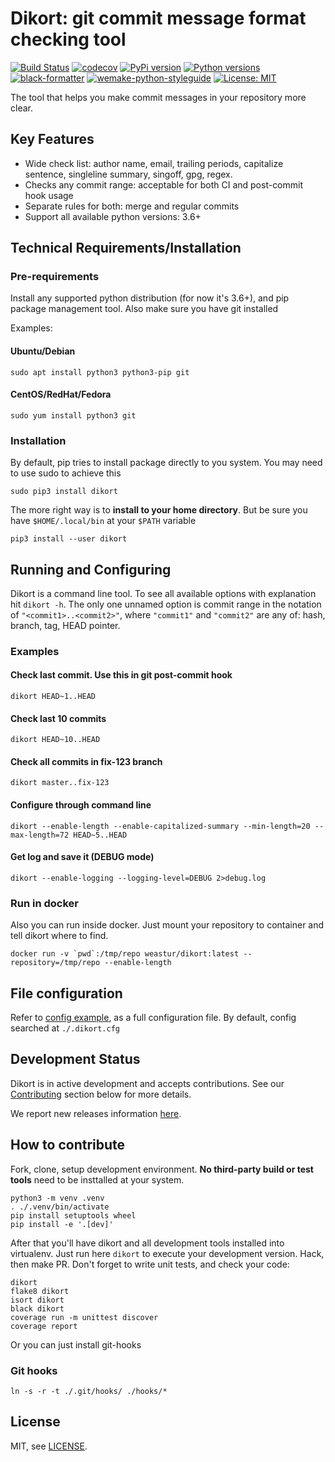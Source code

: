 # Dikort: git commit message format checking tool

[![Build Status](https://travis-ci.com/weastur/dikort.svg?branch=main)](https://travis-ci.com/weastur/dikort)
[![codecov](https://codecov.io/gh/weastur/dikort/branch/main/graph/badge.svg)](https://codecov.io/gh/weastur/dikort)
[![PyPi version](https://img.shields.io/pypi/v/dikort.svg)](https://pypi.org/project/dikort/)
[![Python versions](https://img.shields.io/pypi/pyversions/dikort)](https://pypi.org/project/dikort/)
[![black-formatter](https://img.shields.io/badge/code%20style-black-000000.svg)](https://github.com/psf/black)
[![wemake-python-styleguide](https://img.shields.io/badge/style-wemake-000000.svg)](https://github.com/wemake-services/wemake-python-styleguide)
[![License: MIT](https://img.shields.io/badge/License-MIT-yellow.svg)](https://opensource.org/licenses/MIT)

The tool that helps you make commit messages in your repository more clear.

## Key Features

* Wide check list: author name, email, trailing periods, capitalize sentence, singleline summary, singoff, gpg, regex.
* Checks any commit range: acceptable for both CI and post-commit hook usage
* Separate rules for both: merge and regular commits
* Support all available python versions: 3.6+

## Technical Requirements/Installation

### Pre-requirements
Install any supported python distribution (for now it's 3.6+), and pip package management tool. Also make sure you have git installed

Examples:

#### Ubuntu/Debian
```shell
sudo apt install python3 python3-pip git
```

#### CentOS/RedHat/Fedora
```shell
sudo yum install python3 git
```

### Installation

By default, pip tries to install package directly to you system. You may need to use sudo to achieve this

```shell
sudo pip3 install dikort
```

The more right way is to **install to your home directory**. But be sure you have `$HOME/.local/bin` at your `$PATH` variable
```shell
pip3 install --user dikort
```

## Running and Configuring

Dikort is a command line tool. To see all available options with explanation hit `dikort -h`.
The only one unnamed option is commit range in the notation of `"<commit1>..<commit2>"`, where `"commit1"` and `"commit2"` are any of:
hash, branch, tag, HEAD pointer.

### Examples

#### Check last commit. Use this in git post-commit hook
```shell
dikort HEAD~1..HEAD
```

#### Check last 10 commits
```shell
dikort HEAD~10..HEAD
```

#### Check all commits in fix-123 branch
```shell
dikort master..fix-123
```

#### Configure through command line
```shell
dikort --enable-length --enable-capitalized-summary --min-length=20 --max-length=72 HEAD~5..HEAD
```

#### Get log and save it (DEBUG mode)
```shell
dikort --enable-logging --logging-level=DEBUG 2>debug.log
```

### Run in docker

Also you can run inside docker. Just mount your repository to container and tell dikort where to find.

```shell
docker run -v `pwd`:/tmp/repo weastur/dikort:latest --repository=/tmp/repo --enable-length
```

## File configuration

Refer to [config example](./dikort.example.cfg), as a full configuration file. By default, config searched at `./.dikort.cfg`

## Development Status

Dikort is in active development and accepts contributions. See our [Contributing](#how-to-contribute) section below for more details.

We report new releases information [here](https://github.com/weastur/dikort/releases).

## How to contribute

Fork, clone, setup development environment. **No third-party build or test tools** need to be insttalled at your system.

```shell
python3 -m venv .venv
. ./.venv/bin/activate
pip install setuptools wheel
pip install -e '.[dev]'
```

After that you'll have dikort and all development tools installed into virtualenv. Just run here `dikort` to execute your development version.
Hack, then make PR. Don't forget to write unit tests, and check your code:

```shell
dikort
flake8 dikort
isort dikort
black dikort
coverage run -m unittest discover
coverage report
```

Or you can just install git-hooks

### Git hooks

```shell
ln -s -r -t ./.git/hooks/ ./hooks/*
```

## License

MIT, see [LICENSE](./LICENSE).
